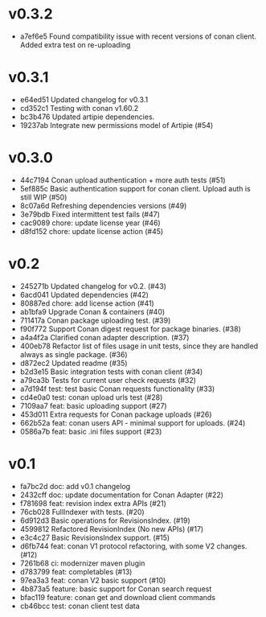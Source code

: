 # v0.3.2
-  a7ef6e5 Found compatibility issue with recent versions of conan client. Added extra test on re-uploading
# v0.3.1
-  e64ed51 Updated changelog for v0.3.1
-  cd352c1 Testing with conan v1.60.2
-  bc3b476 Updated artipie dependencies.
-  19237ab Integrate new permissions model of Artipie (#54)
# v0.3.0
-  44c7194 Conan upload authentication + more auth tests (#51)
-  5ef885c Basic authentication support for conan client. Upload auth is still WIP (#50)
-  8c07a6d Refreshing dependencies versions (#49)
-  3e79bdb Fixed intermittent test fails (#47)
-  cac9089 chore: update license year (#46)
-  d8fd152 chore: update license action (#45)
# v0.2
-  245271b Updated changelog for v0.2. (#43)
-  6acd041 Updated dependencies (#42)
-  80887ed chore: add license action (#41)
-  ab1bfa9 Upgrade Conan & containers (#40)
-  711417a Conan package uploading test. (#39)
-  f90f772 Support Conan digest request for package binaries. (#38)
-  a4a4f2a Clarified conan adapter description. (#37)
-  400eb78 Refactor list of files usage in unit tests, since they are handled always as single package. (#36)
-  d872ec2 Updated readme (#35)
-  b2d3e15 Basic integration tests with conan client (#34)
-  a79ca3b Tests for current user check requests (#32)
-  a7d194f test: test basic Conan requests functionality (#33)
-  cd4e0a0 test: conan upload urls test (#28)
-  7109aa7 feat: basic uploading support (#27)
-  453d011 Extra requests for Conan package uploads (#26)
-  662b52a feat: conan users API - minimal support for uploads. (#24)
-  0586a7b feat: basic .ini files support (#23)

# v0.1
-  fa7bc2d doc: add v0.1 changelog
-  2432cff doc: update documentation for Conan Adapter (#22)
-  f781698 feat: revision index extra APIs (#21)
-  76cb028 FullIndexer with tests. (#20)
-  6d912d3 Basic operations for RevisionsIndex. (#19)
-  4599812 Refactored RevisionIndex (No new APIs) (#17)
-  e3c4c27 Basic RevisionsIndex support. (#15)
-  d6fb744 feat: conan V1 protocol refactoring, with some V2 changes. (#12)
-  7261b68 ci: modernizer maven plugin
-  d783799 feat: completables (#13)
-  97ea3a3 feat: conan V2 basic support (#10)
-  4b873a5 feature: basic support for Conan search request
-  bfac119 feature: conan get and download client commands
-  cb46bcc test: conan client test data